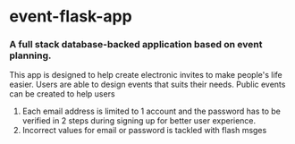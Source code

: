 # event-flask-app
### A full stack database-backed application based on event planning.


This app is designed to help create electronic invites to make people's life easier. Users are able to design events that suits their needs.
Public events can be created to help users


1. Each email address is limited to 1 account and the password has to be verified in 2 steps during signing up for better user experience.
2. Incorrect values for email or password is tackled with flash msges


